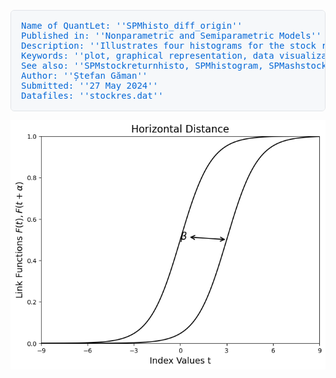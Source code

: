 
<pre style="background-color: #f6f8fa; border: 1px solid #e1e4e8; border-radius: 6px; padding: 16px; color: #0366d6; font-family: monospace;">
Name of QuantLet: ''SPMhisto_diff_origin''
Published in: ''Nonparametric and Semiparametric Models''
Description: ''Illustrates four histograms for the stock returns data with different origins.''
Keywords: ''plot, graphical representation, data visualization, histogram, financial, returns, asset''
See also: ''SPMstockreturnhisto, SPMhistogram, SPMashstock, SPMbuffahisto, SPMHistoConstruct,SPMhistobias2''
Author: ''Ștefan Găman''
Submitted: ''27 May 2024''
Datafiles: ''stockres.dat''
</pre>
![Histogram](https://raw.githubusercontent.com/StefanGam/test-repo/main/Exemple1/coeffU_transparent.png?token=BE4CI7225IM2AZSV75J4PYDHFWXPS)

